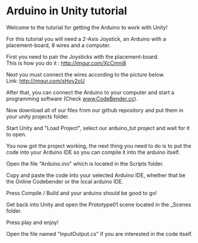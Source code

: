 # Arduino in Unity tutorial  
Welcome to the tutorial for getting the Arduino to work with Unity!  

For this tutorial you will need a 2-Axis Joystick, an Arduino with a placement-board, 8 wires and a computer.  

First you need to pair the Joysticks with the placement-board.  
This is how you do it : http://imgur.com/XcCmni8  

Next you must connect the wires according to the picture below.  
Link: http://imgur.com/sHoy2oU  

After that, you can connect the Arduino to your computer and start a programming software (Check www.CodeBender.cc).  

Now download all of our files from our github repository and put them in your unity projects folder.  

Start Unity and "Load Project", select our arduino_tut project and wait for it to open.

You now got the project working, the next thing you need to do is to put the code into your Arduino IDE so you can compile it into the arduino itself.

Open the file "Arduino.ino" which is located in the Scripts folder.

Copy and paste the code into your selected Arduino IDE, whether that be the Online Codebender or the local arduino IDE.

Press Compile / Build and your arduino should be good to go!

Get back into Unity and open the Prototype01 scene located in the _Scenes folder.

Press play and enjoy!

Open the file named "InputOutput.cs" if you are interested in the code itself.
